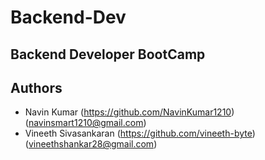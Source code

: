 # Backend-Dev
## Backend Developer BootCamp
## Authors

* Navin Kumar (https://github.com/NavinKumar1210) (navinsmart1210@gmail.com)
* Vineeth Sivasankaran (https://github.com/vineeth-byte) (vineethshankar28@gmail.com)
